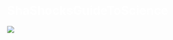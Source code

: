 # ShaShocksGuideToScience
<html>
<head>
<title>
ShaShock.com
</title>
</head>
<body { style="color:white" } background="https://image.freepik.com/free-vector/blue-black-halftoned-dots-background_1164-1025.jpg">
<img src="The Superhero FIles.PNG" style margin="50%">
</body>
<html>
